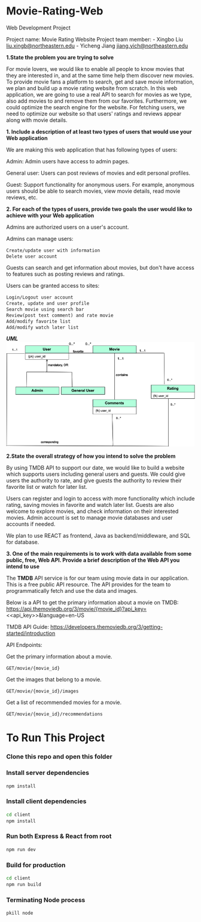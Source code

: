 # Movie-Rating-Web
Web Development Project

Project name: Movie Rating Website
Project team member: - Xingbo Liu liu.xingb@northeastern.edu
					 - Yicheng Jiang jiang.yich@northeastern.edu
 
**1.State the problem you are trying to solve**
 
For movie lovers, we would like to enable all people to know movies that they are interested in, and at the same time help them discover new movies. To provide movie fans a platform to search, get and save movie information, we plan and build up a movie rating website from scratch. In this web application, we are going to use a real API to search for movies as we type, also add movies to and remove them from our favorites. Furthermore, we could optimize the search engine for the website. For fetching users, we need to optimize our website so that users' ratings and reviews appear along with movie details.
	
**1. Include a description of at least two types of users that would use your Web application**

We are making this web application that has following types of users:

Admin: Admin users have access to admin pages.

General user: Users can post reviews of movies and edit personal profiles.

Guest: Support functionality for anonymous users. For example, anonymous users should be able to search movies, view movie details, read movie reviews, etc.
	
**2. For each of the types of users, provide two goals the user would like to achieve with your Web application**

Admins are authorized users on a user's account.

Admins can manage users: 

	Create/update user with information
	Delete user account

Guests can search and get information about movies, but don't have access to features such as posting reviews and ratings.

Users can be granted access to sites:

	Login/Logout user account
	Create, update and user profile 
	Search movie using search bar
	Review(post text comment) and rate movie
	Add/modify favorite list
	Add/modify watch later list

***UML***
![blockchain](https://github.com/tinkerjyc/movie-application-final/blob/main/uml.png "UML")

**2.State the overall strategy of how you intend to solve the problem**

By using TMDB API to support our date, we would like to build a website which supports users including general users and guests. We could give users the authority to rate, and give guests the authority to review their favorite list or watch for later list.

Users can register and login to access with more functionality which include rating, saving movies in favorite and watch later list. Guests are also welcome to explore movies, and check information on their interested movies. Admin account is set to manage movie databases and user accounts if needed.

We plan to use REACT as frontend, Java as backend/middleware, and SQL for database. 
 
**3. One of the main requirements is to work with data available from some public, free, Web API. Provide a brief description of the Web API you intend to use**

The **TMDB** API service is for our team using movie data in our application. This is a free public API resource. The API provides for the team to programmatically fetch and use the data and images. 

Below is a API to get the primary information about a movie on TMDB:	
https://api.themoviedb.org/3/movie/{movie_id}?api_key=<<api_key>>&language=en-US

TMDB API Guide:
https://developers.themoviedb.org/3/getting-started/introduction

API Endpoints:

Get the primary information about a movie.

	GET/movie/{movie_id}
	
Get the images that belong to a movie.

	GET/movie/{movie_id}/images

Get a list of recommended movies for a movie.
 
	GET/movie/{movie_id}/recommendations


# To Run This Project 

### Clone this repo and open this folder

### Install server dependencies

```bash
npm install
```

### Install client dependencies

```bash
cd client
npm install
```

### Run both Express & React from root

```bash
npm run dev
```

### Build for production

```bash
cd client
npm run build
```

### Terminating Node process

```bash
pkill node
